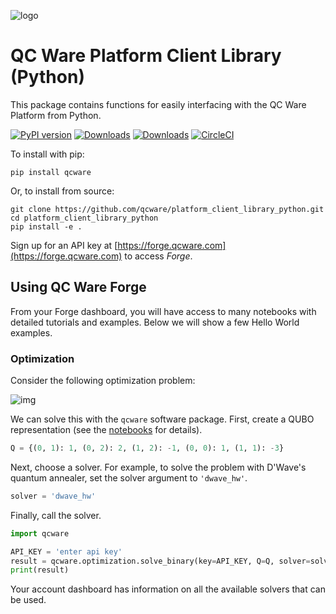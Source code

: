 
![logo](http://qcwareco.wpengine.com/wp-content/uploads/2019/08/qc-ware-logo-11.png)

# QC Ware Platform Client Library (Python)

This package contains functions for easily interfacing with the QC Ware
Platform from Python.

[![PyPI version](https://badge.fury.io/py/qcware.svg)](https://badge.fury.io/py/qcware) [![Downloads](https://pepy.tech/badge/qcware)](https://pepy.tech/project/qcware) [![Downloads](https://pepy.tech/badge/qcware/month)](https://pepy.tech/project/qcware/month) [![CircleCI](https://circleci.com/gh/qcware/platform_client_library_python.svg?style=svg)](https://circleci.com/gh/qcware/platform_client_library_python)

To install with pip:
```shell
pip install qcware
```
Or, to install from source:
```shell
git clone https://github.com/qcware/platform_client_library_python.git
cd platform_client_library_python
pip install -e .
```

Sign up for an API key at [https://forge.qcware.com](https://forge.qcware.com) to access *Forge*. 

## Using QC Ware Forge
From your Forge dashboard, you will have access to many notebooks with detailed tutorials and examples. Below we will show a few Hello World examples.

### Optimization
Consider the following optimization problem: 

![img](https://latex.codecogs.com/png.latex?$$x^*&space;=&space;\min_{x\in&space;\{0,&space;1&space;\}^3}&space;\left(x_0&space;x_1&space;&plus;&space;2x_0x_2&space;-&space;x_1x_2&space;&plus;&space;x_0&space;-&space;3x_1\right)$$)

We can solve this with the `qcware` software package. First, create a QUBO representation (see the [notebooks](https://forge.qcware.com) for details).
```python
Q = {(0, 1): 1, (0, 2): 2, (1, 2): -1, (0, 0): 1, (1, 1): -3}
``` 
Next, choose a solver. For example, to solve the problem with D'Wave's quantum annealer, set the solver argument to `'dwave_hw'`.
```python
solver = 'dwave_hw'
```
Finally, call the solver.
```python
import qcware

API_KEY = 'enter api key'
result = qcware.optimization.solve_binary(key=API_KEY, Q=Q, solver=solver)
print(result)
```
Your account dashboard has information on all the available solvers that can be used.
